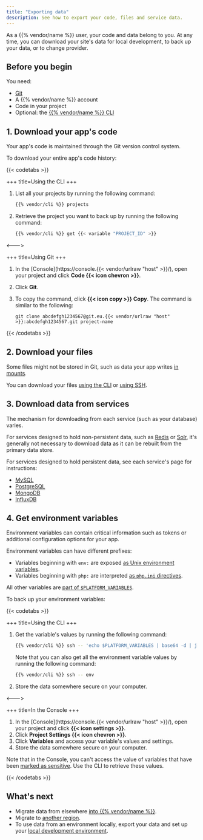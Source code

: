 ```yaml
---
title: "Exporting data"
description: See how to export your code, files and service data.
---
```


As a {{% vendor/name %}} user, your code and data belong to you.
At any time, you can download your site's data for local development, to back up your data, or to change provider.

## Before you begin

You need:

- [Git](https://git-scm.com/downloads)
- A {{% vendor/name %}} account
- Code in your project
- Optional: the [{{% vendor/name %}} CLI](/administration/cli/_index.md)

## 1. Download your app's code

Your app's code is maintained through the Git version control system.

To download your entire app's code history:

{{< codetabs >}}

+++
title=Using the CLI
+++

1. List all your projects by running the following command:

   ```bash
   {{% vendor/cli %}} projects
   ```

2. Retrieve the project you want to back up by running the following command:

   ```bash
   {{% vendor/cli %}} get {{< variable "PROJECT_ID" >}}
   ```

<--->

+++
title=Using Git
+++

1. In the [Console](https://console.{{< vendor/urlraw "host" >}}/), open your project and click **Code {{< icon chevron >}}**.
2. Click **Git**.
3. To copy the command, click **{{< icon copy >}} Copy**.
   The command is similar to the following:

   ```text
   git clone abcdefgh1234567@git.eu.{{< vendor/urlraw "host" >}}:abcdefgh1234567.git project-name
   ```

{{< /codetabs >}}

## 2. Download your files

Some files might not be stored in Git,
such as data your app writes [in mounts](/create-apps/app-reference/builtin-image.md#mounts).

You can download your files [using the CLI](/development/file-transfer.md#transfer-files-using-the-cli) or [using SSH](/development/file-transfer.md#transfer-files-using-an-ssh-client).

## 3. Download data from services

The mechanism for downloading from each service (such as your database) varies.

For services designed to hold non-persistent data, such as [Redis](/add-services/redis.md) or [Solr](/add-services/solr.md),
it's generally not necessary to download data as it can be rebuilt from the primary data store.

For services designed to hold persistent data, see each service's page for instructions:

- [MySQL](/add-services/mysql/_index.md#exporting-data)
- [PostgreSQL](/add-services/postgresql.md#exporting-data)
- [MongoDB](/add-services/mongodb.md#exporting-data)
- [InfluxDB](/add-services/influxdb.md#export-data)

## 4. Get environment variables

Environment variables can contain critical information such as tokens or additional configuration options for your app.

Environment variables can have different prefixes:

- Variables beginning with `env:` are exposed [as Unix environment variables](/development/variables/_index.md#top-level-environment-variables).
- Variables beginning with `php:` are interpreted [as `php.ini` directives](/development/variables/_index.md#php-specific-variables).

All other variables are [part of `$PLATFORM_VARIABLES`](/development/variables/use-variables.md#use-provided-variables).

To back up your environment variables:

{{< codetabs >}}

+++
title=Using the CLI
+++

1. Get the variable's values by running the following command:

   ```bash
   {{% vendor/cli %}} ssh -- 'echo $PLATFORM_VARIABLES | base64 -d | jq'
   ```

   Note that you can also get all the environment variable values by running the following command:

   ```bash
   {{% vendor/cli %}} ssh -- env
   ```

2. Store the data somewhere secure on your computer.

<--->

+++
title=In the Console
+++

1. In the [Console](https://console.{{< vendor/urlraw "host" >}}/), open your project and click **{{< icon settings >}}**.
2. Click **Project Settings {{< icon chevron >}}**.
3. Click **Variables** and access your variable's values and settings.
4. Store the data somewhere secure on your computer.

Note that in the Console, you can't access the value of variables that have been [marked as sensitive](/development/variables/set-variables.md#variable-options).
Use the CLI to retrieve these values.

{{< /codetabs >}}

## What's next

- Migrate data from elsewhere [into {{% vendor/name %}}](/learn/tutorials/migrating/_index.md).
- Migrate to [another region](/projects/region-migration.md).
- To use data from an environment locally, export your data and set up your [local development environment](/development/local/_index.md).

